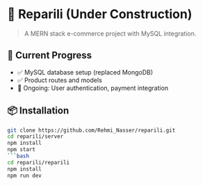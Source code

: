 # 🚧 Reparili (Under Construction)

> A MERN stack e-commerce project with MySQL integration.

## 🔨 Current Progress
- ✅ MySQL database setup (replaced MongoDB)
- ✅ Product routes and models
- 🚧 Ongoing: User authentication, payment integration

## 📦 Installation
```bash
git clone https://github.com/Rehmi_Nasser/reparili.git
cd reparili/server
npm install
npm start
```bash
cd reparili/reparili
npm install
npm run dev
